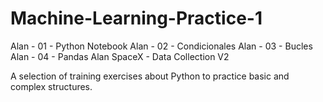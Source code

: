 # Machine-Learning-Practice-1
Alan - 01 - Python Notebook
Alan - 02 - Condicionales
Alan - 03 - Bucles
Alan - 04 - Pandas
Alan SpaceX - Data Collection V2

A selection of training exercises about Python to practice basic and complex structures.
